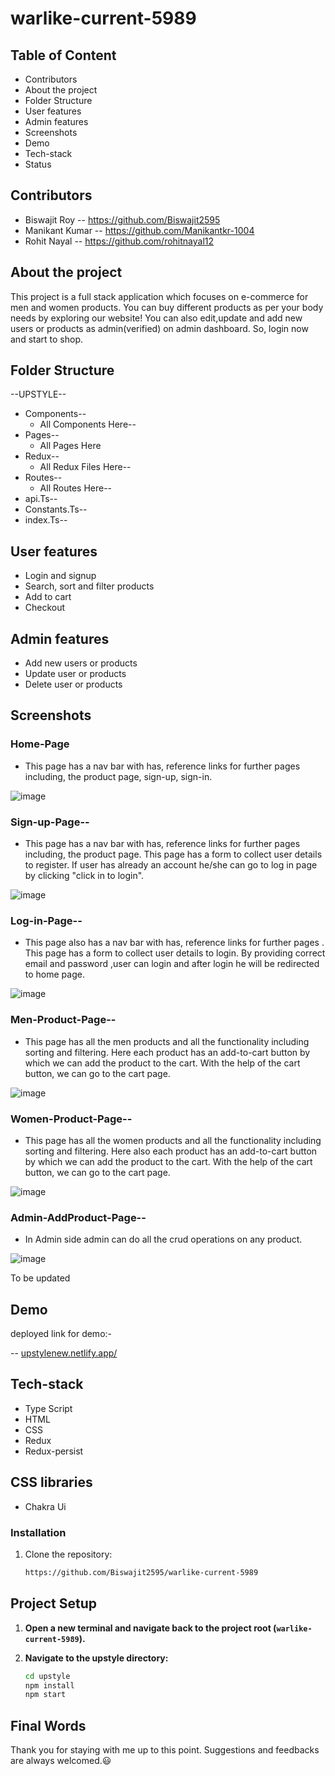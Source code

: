 # warlike-current-5989
## Table of Content

- Contributors
- About the project
- Folder Structure
- User features
- Admin features
- Screenshots
- Demo
- Tech-stack
- Status

## Contributors
- Biswajit Roy -- https://github.com/Biswajit2595
- Manikant Kumar -- https://github.com/Manikantkr-1004
- Rohit Nayal -- https://github.com/rohitnayal12


## About the project

This project is a full stack application which focuses on e-commerce for men and women products. You can buy different products as per your body needs by exploring our website! You can also edit,update and add new users or products as admin(verified) on admin dashboard. So, login now  and start to shop.  

## Folder Structure

--UPSTYLE--

- Components--
  - All Components Here--
- Pages--
  - All Pages Here
- Redux--
  - All Redux Files Here--
- Routes--
  - All Routes Here--
- api.Ts--
- Constants.Ts--
- index.Ts--

## User features
- Login and signup
- Search, sort and filter products
- Add to cart
- Checkout 

## Admin features
- Add new users or products
- Update user or products
- Delete user or products  

## Screenshots

### Home-Page

- This page has a nav bar with has, reference links for further pages including, the product page, sign-up, sign-in.

![image](https://github.com/Biswajit2595/warlike-current-5989/assets/119488668/844e8624-7f60-42da-a24d-1837eabfc5c5)


### Sign-up-Page--

- This page has a nav bar with has, reference links for further pages including, the product page. This page has a form to collect user details to register. If user has already an account he/she can go to log in page by clicking "click in to login".
  
![image](https://github.com/Biswajit2595/warlike-current-5989/assets/119488668/414104b4-6cc4-4579-93fd-e435d27421a8)



### Log-in-Page--
- This page also has a nav bar with has, reference links for further pages . This page has a form to collect user details to login. By providing correct email and password ,user can login and after login he will be redirected to home page.
  
![image](https://github.com/Biswajit2595/warlike-current-5989/assets/119488668/c59cfb8e-1a21-4b40-b6a9-4af51acab2b3)



### Men-Product-Page--

- This page has all the men products and all the functionality including sorting and filtering. Here each product has an add-to-cart button by which we can add the product to the cart. With the help of the cart button, we can go to the cart page.
  
![image](https://github.com/Biswajit2595/warlike-current-5989/assets/119488668/c95011f8-3011-4860-9f00-a546d3afa8cc)


### Women-Product-Page--

- This page has all the women products and all the functionality including sorting and filtering. Here also each product has an add-to-cart button by which we can add the product to the cart. With the help of the cart button, we can go to the cart page.
  
![image](https://github.com/Biswajit2595/warlike-current-5989/assets/119488668/eb1400b9-4ab1-404b-a774-4197a64a5e12)


### Admin-AddProduct-Page--

- In Admin side admin can do all the crud operations on any product.
  
![image](https://github.com/Biswajit2595/warlike-current-5989/assets/119488668/65107928-166b-42c7-8307-4ca9fd508bb6)






To be updated
## Demo

deployed link for demo:-

 -- [upstylenew.netlify.app/](https://upstylenew.netlify.app/)

## Tech-stack

- Type Script
- HTML
- CSS
- Redux
- Redux-persist


## CSS libraries
- Chakra Ui


### Installation

1. Clone the repository:

   ```bash
   https://github.com/Biswajit2595/warlike-current-5989

 ## Project Setup
 
1. **Open a new terminal and navigate back to the project root (`warlike-current-5989`).**

2. **Navigate to the upstyle directory:**

   ```bash
   cd upstyle
   npm install
   npm start
   
## Final Words

Thank you for staying with me up to this point. Suggestions and feedbacks are always welcomed.😃
